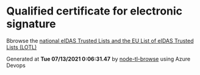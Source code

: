 # Qualified certificate for electronic signature 
 Bbrowse the [national eIDAS Trusted Lists and the EU List of eIDAS Trusted Lists (LOTL)](https://webgate.ec.europa.eu/tl-browser/#/) 
 
 
Generated at **Tue 07/13/2021  0:06:31.47** by [node-tl-browse](https://github.com/ymedlop/node-tl-browser) using Azure Devops 
